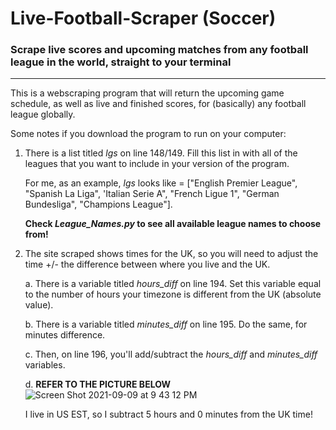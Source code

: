 # Live-Football-Scraper (Soccer)
### Scrape live scores and upcoming matches from any football league in the world, straight to your terminal
---
This is a webscraping program that will return the upcoming game schedule, as well as live and finished scores, for (basically) any football league globally.

Some notes if you download the program to run on your computer:

1. There is a list titled *lgs* on line 148/149.  Fill this list in with all of the leagues that you want to include in your version of the program.  

    For me, as an example, *lgs* looks like = ["English Premier League", "Spanish La Liga", 'Italian Serie A", "French Ligue 1", "German Bundesliga", "Champions League"].  
    
    **Check *League_Names.py* to see all available league names to choose from!**
3. The site scraped shows times for the UK, so you will need to adjust the time +/- the difference between where you live and the UK.  

      a. There is a variable titled *hours_diff* on line 194.  Set this variable equal to the number of hours your timezone is different from the UK (absolute value).
 
      b. There is a variable titled *minutes_diff* on line 195.  Do the same, for minutes difference.
      
      c. Then, on line 196, you'll add/subtract the *hours_diff* and *minutes_diff* variables.
      
      d. **REFER TO THE PICTURE BELOW**
      ![Screen Shot 2021-09-09 at 9 43 12 PM](https://user-images.githubusercontent.com/69558085/132785517-92b928eb-452b-4ca0-bcda-d4b71be61dc9.png)
      
      I live in US EST, so I subtract 5 hours and 0 minutes from the UK time!
